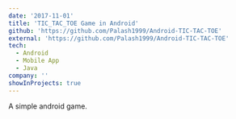 ```yaml
---
date: '2017-11-01'
title: 'TIC_TAC_TOE Game in Android'
github: 'https://github.com/Palash1999/Android-TIC-TAC-TOE'
external: 'https://github.com/Palash1999/Android-TIC-TAC-TOE'
tech:
  - Android
  - Mobile App
  - Java
company: ''
showInProjects: true
---
```


A simple android game.
